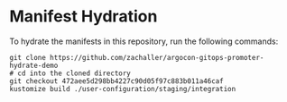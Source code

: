 # Manifest Hydration

To hydrate the manifests in this repository, run the following commands:

```shell
git clone https://github.com/zachaller/argocon-gitops-promoter-hydrate-demo
# cd into the cloned directory
git checkout 472aee5d298bb4227c90d05f97c883b011a46caf
kustomize build ./user-configuration/staging/integration
```
